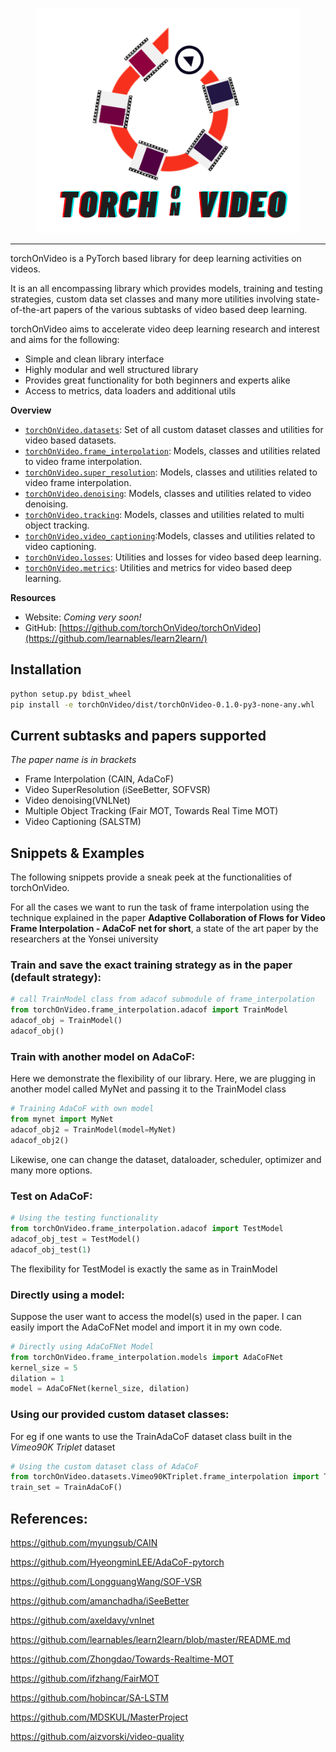 <p align="center"><img src="https://github.com/torchOnVideo/torchOnVideo/blob/combined_modules/docs/source/_static/img/torchOnVideoLogo.png" height="360px" /></p>

--------------------------------------------------------------------------------

torchOnVideo is a PyTorch based library for deep learning activities on videos.

It is an all encompassing library which provides models, training and testing strategies, custom data set classes and many more utilities involving state-of-the-art papers of the various subtasks of video based deep learning.

torchOnVideo aims to accelerate video deep learning research and interest and aims for the following:
* Simple and clean library interface
* Highly modular and well structured library
* Provides great functionality for both beginners and experts alike
* Access to metrics, data loaders and additional utils

**Overview**

* [`torchOnVideo.datasets`](https://github.com/torchOnVideo/torchOnVideo): Set of all custom dataset classes and utilities for video based datasets.
* [`torchOnVideo.frame_interpolation`](https://github.com/torchOnVideo/torchOnVideo): Models, classes and utilities related to video frame interpolation.
* [`torchOnVideo.super_resolution`](https://github.com/torchOnVideo/torchOnVideo): Models, classes and utilities related to video frame interpolation.
* [`torchOnVideo.denoising`](https://github.com/torchOnVideo/torchOnVideo): Models, classes and utilities related to video denoising.
* [`torchOnVideo.tracking`](https://github.com/torchOnVideo/torchOnVideo): Models, classes and utilities related to multi object tracking.
* [`torchOnVideo.video_captioning`](https://github.com/torchOnVideo/torchOnVideo):Models, classes and utilities related to video captioning.
* [`torchOnVideo.losses`](https://github.com/torchOnVideo/torchOnVideo): Utilities and losses for video based deep learning.
* [`torchOnVideo.metrics`](https://github.com/torchOnVideo/torchOnVideo): Utilities and metrics for video based deep learning.

**Resources**

* Website: *Coming very soon!*
* GitHub: [https://github.com/torchOnVideo/torchOnVideo](https://github.com/learnables/learn2learn/)


## Installation

~~~bash
python setup.py bdist_wheel
pip install -e torchOnVideo/dist/torchOnVideo-0.1.0-py3-none-any.whl
~~~

## Current subtasks and papers supported
*The paper name is in brackets*
* Frame Interpolation (CAIN, AdaCoF)
* Video SuperResolution (iSeeBetter, SOFVSR)
* Video denoising(VNLNet)
* Multiple Object Tracking (Fair MOT, Towards Real Time MOT) 
* Video Captioning (SALSTM)


## Snippets & Examples


The following snippets provide a sneak peek at the functionalities of torchOnVideo.

For all the cases we want to run the task of frame interpolation using the technique explained in the paper **Adaptive Collaboration of Flows for Video Frame Interpolation - AdaCoF net for short**, a state of the art paper by the researchers at the Yonsei university

### Train and save the exact training strategy as in the paper (default strategy):

~~~python
# call TrainModel class from adacof submodule of frame_interpolation
from torchOnVideo.frame_interpolation.adacof import TrainModel
adacof_obj = TrainModel()
adacof_obj()
~~~

### Train with another model on AdaCoF:

Here we demonstrate the flexibility of our library. Here, we are plugging in another model called MyNet and passing it to the TrainModel class
~~~python
# Training AdaCoF with own model
from mynet import MyNet
adacof_obj2 = TrainModel(model=MyNet)
adacof_obj2()
~~~

Likewise, one can change the dataset, dataloader, scheduler, optimizer and many more options.

### Test on AdaCoF:

~~~python
# Using the testing functionality
from torchOnVideo.frame_interpolation.adacof import TestModel
adacof_obj_test = TestModel()
adacof_obj_test(1)
~~~
The flexibility for TestModel is exactly the same as in TrainModel


### Directly using a model:
Suppose the user want to access the model(s) used in the paper. I can easily import the AdaCoFNet model and import it in my own code.

~~~python
# Directly using AdaCoFNet Model
from torchOnVideo.frame_interpolation.models import AdaCoFNet
kernel_size = 5
dilation = 1
model = AdaCoFNet(kernel_size, dilation)
~~~

### Using our provided custom dataset classes:
For eg if one wants to use the TrainAdaCoF dataset class built in the *Vimeo90K Triplet* dataset
~~~python
# Using the custom dataset class of AdaCoF
from torchOnVideo.datasets.Vimeo90KTriplet.frame_interpolation import TrainAdaCoF
train_set = TrainAdaCoF()
~~~




## References:
https://github.com/myungsub/CAIN

https://github.com/HyeongminLEE/AdaCoF-pytorch

https://github.com/LongguangWang/SOF-VSR

https://github.com/amanchadha/iSeeBetter

https://github.com/axeldavy/vnlnet

https://github.com/learnables/learn2learn/blob/master/README.md

https://github.com/Zhongdao/Towards-Realtime-MOT

https://github.com/ifzhang/FairMOT

https://github.com/hobincar/SA-LSTM

https://github.com/MDSKUL/MasterProject

https://github.com/aizvorski/video-quality






